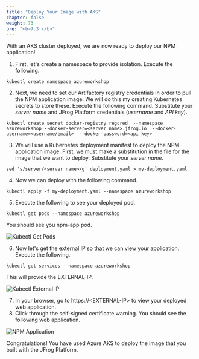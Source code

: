 ```yaml
---
title: "Deploy Your Image with AKS"
chapter: false
weight: 73
pre: "<b>7.3 </b>"
---
```


With an AKS cluster deployed, we are now ready to deploy our NPM application!  

1. First, let's create a namespace to provide isolation. Execute the following.

``
kubectl create namespace azureworkshop
``

2. Next, we need to set our Artifactory registry credentials in order to pull the NPM application image. We will do this my creating Kubernetes secrets to store these. Execute the following command. Substitute your _server name_ and JFrog Platform credentials (_username_ and _API key_).

``
kubectl create secret docker-registry regcred 
    --namespace azureworkshop
    --docker-server=<server name>.jfrog.io 
    --docker-username=<username/email> 
    --docker-password=<api key>
``

3. We will use a Kubernetes deployment manifest to deploy the NPM application image. First, we must make a substitution in the file for the image that we want to deploy. Substitute your _server name_.

``
sed 's/server/<server name>/g' deployment.yaml > my-deployment.yaml
``

4. Now we can deploy with the following command.

``
kubectl apply -f my-deployment.yaml --namespace azureworkshop
``

5. Execute the following to see your deployed pod.

``
kubectl get pods --namespace azureworkshop
``

You should see you npm-app pod.

![Kubectl Get Pods](/images/kubectl-get-pods.png)

6. Now let's get the external IP so that we can view your application. Execute the following.

``
kubectl get services --namespace azureworkshop
``

This will provide the EXTERNAL-IP.

![Kubectl External IP](/images/kubectl-external-ip.png)

7. In your browser, go to https://\<EXTERNAL-IP\> to view your deployed web application. 
8. Click through the self-signed certificate warning. You should see the following web application.

![NPM Application](/images/npm-app.png)


Congratulations! You have used Azure AKS to deploy the image that you built with the JFrog Platform.




